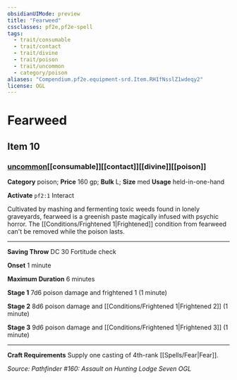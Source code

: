 ```yaml
---
obsidianUIMode: preview
title: "Fearweed"
cssclasses: pf2e,pf2e-spell
tags:
  - trait/consumable
  - trait/contact
  - trait/divine
  - trait/poison
  - trait/uncommon
  - category/poison
aliases: "Compendium.pf2e.equipment-srd.Item.RH1fNsslZ1wdeqy2"
license: OGL
---
```

# Fearweed
## Item 10
### [uncommon](uncommon "Uncommon Rarity Trait")[[consumable]][[contact]][[divine]][[poison]]

**Category** poison; 
**Price** 160 gp; 
**Bulk** L; **Size** med
**Usage** held-in-one-hand

**Activate** `pf2:1` Interact

Cultivated by mashing and fermenting toxic weeds found in lonely graveyards, fearweed is a greenish paste magically infused with psychic horror. The [[Conditions/Frightened 1|Frightened]] condition from fearweed can't be removed while the poison lasts.

* * *

**Saving Throw** DC 30 Fortitude check

**Onset** 1 minute

**Maximum Duration** 6 minutes

**Stage 1** 7d6 poison damage and frightened 1 (1 minute)

**Stage 2** 8d6 poison damage and [[Conditions/Frightened 1|Frightened 2]] (1 minute)

**Stage 3** 9d6 poison damage and [[Conditions/Frightened 1|Frightened 3]] (1 minute)

* * *

**Craft Requirements** Supply one casting of 4th-rank [[Spells/Fear|Fear]].

*Source: Pathfinder #160: Assault on Hunting Lodge Seven*
*OGL*